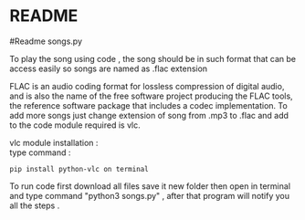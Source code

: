 # README


#Readme songs.py

To play the song using code , the song should be in such format that can be access easily so songs are named as .flac extension

FLAC is an audio coding format for lossless compression of digital audio, and is also the name of the free software project producing the FLAC tools, the reference software package that includes a codec implementation.
To add more songs just change extension of song from .mp3 to .flac and add to the code
module required is vlc.

vlc module installation :  
type command :  

  	pip install python-vlc on terminal 



To run code first download all files save it new folder then open in terminal and type command "python3 songs.py" , after that program will notify you all the steps .
